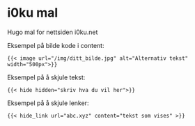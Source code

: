 # i0ku mal

Hugo mal for nettsiden i0ku.net

Eksempel på bilde kode i content:

    {{< image url="/img/ditt_bilde.jpg" alt="Alternativ tekst" width="500px">}}

Eksempel på å skjule tekst:

    {{< hide hidden="skriv hva du vil her">}}

Eksempel på å skjule lenker:

    {{< hide_link url="abc.xyz" content="tekst som vises" >}}
